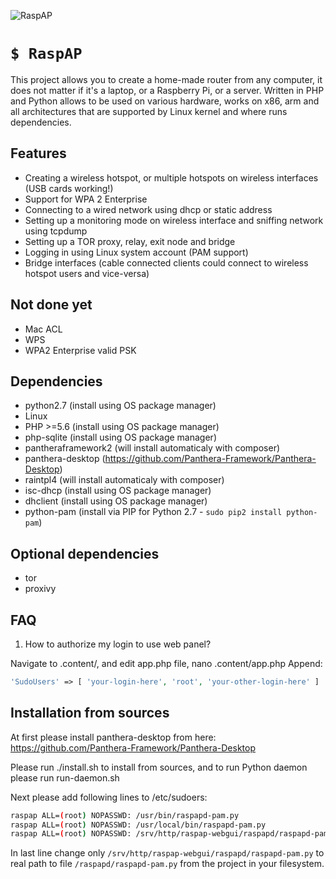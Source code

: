 ![RaspAP](http://i.imgur.com/xeKD93p.png)
# `$ RaspAP`

This project allows you to create a home-made router from any computer, it does not matter if it's a laptop, or a Raspberry Pi, or a server.
Written in PHP and Python allows to be used on various hardware, works on x86, arm and all architectures that are supported by Linux kernel
and where runs dependencies.

## Features
- Creating a wireless hotspot, or multiple hotspots on wireless interfaces (USB cards working!)
- Support for WPA 2 Enterprise
- Connecting to a wired network using dhcp or static address
- Setting up a monitoring mode on wireless interface and sniffing network using tcpdump
- Setting up a TOR proxy, relay, exit node and bridge
- Logging in using Linux system account (PAM support)
- Bridge interfaces (cable connected clients could connect to wireless hotspot users and vice-versa)

## Not done yet
- Mac ACL
- WPS
- WPA2 Enterprise valid PSK

## Dependencies

- python2.7 (install using OS package manager)
- Linux
- PHP >=5.6 (install using OS package manager)
- php-sqlite (install using OS package manager)
- pantheraframework2 (will install automaticaly with composer)
- panthera-desktop (https://github.com/Panthera-Framework/Panthera-Desktop)
- raintpl4 (will install automaticaly with composer)
- isc-dhcp (install using OS package manager)
- dhclient (install using OS package manager)
- python-pam (install via PIP for Python 2.7 - `sudo pip2 install python-pam`)

## Optional dependencies
- tor
- proxivy

## FAQ

1. How to authorize my login to use web panel?

Navigate to .content/, and edit app.php file, nano .content/app.php
Append:

```php
'SudoUsers' => [ 'your-login-here', 'root', 'your-other-login-here' ]
```

## Installation from sources
At first please install panthera-desktop from here: https://github.com/Panthera-Framework/Panthera-Desktop

Please run ./install.sh to install from sources,
and to run Python daemon please run run-daemon.sh

Next please add following lines to /etc/sudoers:

```bash
raspap ALL=(root) NOPASSWD: /usr/bin/raspapd-pam.py
raspap ALL=(root) NOPASSWD: /usr/local/bin/raspapd-pam.py
raspap ALL=(root) NOPASSWD: /srv/http/raspap-webgui/raspapd/raspapd-pam.py
```

In last line change only `/srv/http/raspap-webgui/raspapd/raspapd-pam.py` to real path to file `/raspapd/raspapd-pam.py` from the project in your filesystem.